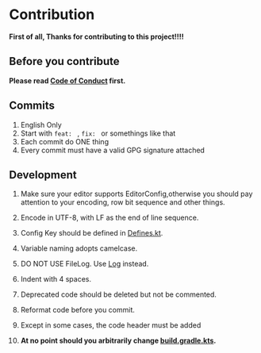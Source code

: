 # Contribution

**First of all, Thanks for contributing to this project!!!!**

## Before you contribute

**Please read [Code of Conduct](CODE_OF_CONDUCT.md) first.**

## Commits

1. English Only
2. Start with `feat: ` , `fix: ` or somethings like that
3. Each commit do ONE thing
4. Every commit must have a valid GPG signature attached

## Development

1. Make sure your editor supports EditorConfig,otherwise you should pay attention to your encoding,
   row bit sequence and other things.

2. Encode in UTF-8, with LF as the end of line sequence.

3. Config Key should be defined
   in [Defines.kt](../TMessagesProj/src/main/java/xyz/nextalone/ligram/utils/Defines.kt).

4. Variable naming adopts camelcase.

5. DO NOT USE FileLog. Use [Log](../TMessagesProj/src/main/java/xyz/nextalone/ligram/utils/Log.kt)
   instead.

6. Indent with 4 spaces.

7. Deprecated code should be deleted but not be commented.

8. Reformat code before you commit.

9. Except in some cases, the code header must be added

10. **At no point should you arbitrarily change [build.gradle.kts](../build.gradle.kts).**
